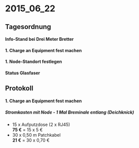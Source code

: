 # 2015_06_22
## Tagesordnung
#### Info-Stand bei Drei Meter Bretter
#### 1. Charge an Equipment fest machen
#### 1. Node-Standort festlegen
#### Status Glasfaser

## Protokoll
#### 1. Charge an Equipment fest machen
##### Stromkasten mit Node - 1 Mal Breminale entlang (Deichknick)
  * 15 x Aufputzdose (2 x RJ45)  
    **75 €** = 15 x 5 €
  * 30 x 0,50 m Patchkabel  
    **21 €** = 30 x 0,70 €
